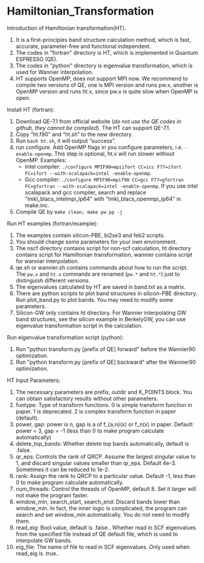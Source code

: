 # Hamiltonian_Transformation
Introduction of Hamiltonian transformation(HT).
1. It is a first-principles band structure calculation method, which is fast, accurate, parameter-free and functional independent.
2. The codes in "fortran" directory is HT, which is implemented in Quantum ESPRESSO (QE).
3. The codes in "python" directory is eigenvalue transformation, which is used for Wannier interpolation.
4. HT supports OpenMP, does not support MPI now. We recommend to compile two versions of QE, one is MPI version and runs pw.x, another is OpenMP version and runs ht.x, since pw.x is quite slow when OpenMP is open.

Install HT (fortran):
1. Download QE-7.1 from official website (*do not use the QE codes in github, they cannot be compiled*). The HT can support QE-7.1.
2. Copy “ht.f90” and “ht.sh” to the new directory.
3. Run `bash ht.sh`, it will output “success”.
4. run configure. Add OpenMP flags in you configure parameters, i.e. `-enable-openmp`. This step is optional, ht.x will run slower without OpenMP. Examples:
   - Intel compiler: `./configure MPIF90=mpiifort CC=icc F77=ifort FC=ifort --with-scalapack=intel -enable-openmp`.
   - Gcc compiler: `./configure MPIF90=mpif90 CC=gcc F77=gfortran FC=gfortran --with-scalapack=intel -enable-openmp`. If you use intel scalapack and gcc compiler, search and replace "lmkl_blacs_intelmpi_lp64" with "lmkl_blacs_openmpi_lp64" in make.inc.
7. Compile QE by `make clean; make pw pp -j`

Run HT examples (fortran/example):
1. The examples contain silicon-PBE, bi2se3 and feb2 scripts.
2. You should change some parameters for your own environment.
3. The nscf directory contains script for non-scf calculation, ht directory contains script for Hamiltonian transformation, wannier contains script for wannier interpolation.
4. qe.sh or wannier.sh contains commands about how to run the script. The `pw.x` and `ht.x` commands are renamed (`pw.*` and `ht.*`) just to distinguish different versions.
5. The eigenvalues calculated by HT are saved in band.txt as a matrix.
6. There are python scripts to plot band structures in silicon-PBE directory. Run plot_band.py to plot bands. You may need to modify some parameters.
7. Silicon-GW only contains ht directory. For Wannier interpolating GW band structures, see the silicon example in BerkelyGW, you can use eigenvalue transformation script in the calculation.

Run eigenvalue transformation script (python):
1. Run "python transform.py [prefix of QE] forward" before the Wannier90 optimization.
2. Run "python transform.py [prefix of QE] backward" after the Wannier90 optimization.

HT Input Parameters:
1. The necessary parameters are prefix, outdir and K_POINTS block. You can obtain satisfactory results without other parameters.
2. funtype:
    Type of transform functions.
    0 is simple transform function in paper.
    1 is deprecated.
    2 is complex transform function in paper (default).
3. power, gap:
    power is n, gap is a of f_{a,n}(x) or f_n(x) in paper.
    Default: power = 3, gap = -1 (less than 0 to make program calculate automatically)
4. delete_top_bands:
    Whether delete top bands automatically, default is .false.
5. qr_eps:
    Controls the rank of QRCP. Assume the largest singular value to 1, and discard singular values smaller than qr_eps. Default 4e-3. Sometimes it can be reduced to 1e-2.
6. rank:
    Assign the rank to QRCP to a particular value. Default -1, less than 0 to make program calculate automatically.
7. num_threads:
    Control the threads of OpenMP, default 8. Set it larger will not make the program faster.
8. window_min, search_start, search_end:
    Discard bands lower than window_min. In fact, the inner logic is complicated, the program can search and set window_min automatically. You do not need to modify them.
9. read_eig:
    Bool value, default is .false.. Whether read in SCF eigenvalues from the specified file instead of QE default file, which is used to interpolate GW bands.
10. eig_file:
    The name of file to read in SCF eigenvalues. Only used when read_eig is .true..
